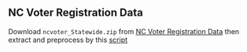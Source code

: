 ## NC Voter Registration Data

Download `ncvoter_Statewide.zip` from [NC Voter Registration Data](https://dataverse.harvard.edu/dataset.xhtml?persistentId=doi:10.7910/DVN/NEFUBN) then extract and preprocess by this [script](nc_voter_name_race_ethic.ipynb)




